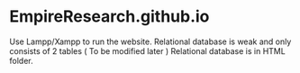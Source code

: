 # EmpireResearch.github.io
Use Lampp/Xampp to run the website. 
Relational database is weak and only consists of 2 tables ( To be modified later )
Relational database is in HTML folder.
